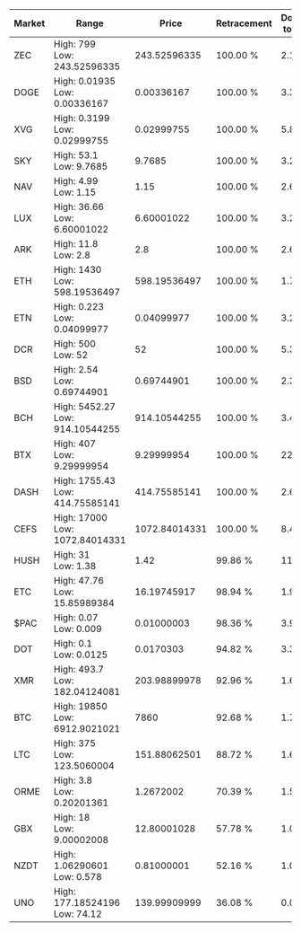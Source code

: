 | Market | Range | Price| Retracement | Doubles to 50% |
| --- | --- | --- | --- | --- |
| ZEC | High: 799<br />Low: 243.52596335 | 243.52596335 | 100.00 % | 2.14 |
| DOGE | High: 0.01935<br />Low: 0.00336167 | 0.00336167 | 100.00 % | 3.38 |
| XVG | High: 0.3199<br />Low: 0.02999755 | 0.02999755 | 100.00 % | 5.83 |
| SKY | High: 53.1<br />Low: 9.7685 | 9.7685 | 100.00 % | 3.22 |
| NAV | High: 4.99<br />Low: 1.15 | 1.15 | 100.00 % | 2.67 |
| LUX | High: 36.66<br />Low: 6.60001022 | 6.60001022 | 100.00 % | 3.28 |
| ARK | High: 11.8<br />Low: 2.8 | 2.8 | 100.00 % | 2.61 |
| ETH | High: 1430<br />Low: 598.19536497 | 598.19536497 | 100.00 % | 1.70 |
| ETN | High: 0.223<br />Low: 0.04099977 | 0.04099977 | 100.00 % | 3.22 |
| DCR | High: 500<br />Low: 52 | 52 | 100.00 % | 5.31 |
| BSD | High: 2.54<br />Low: 0.69744901 | 0.69744901 | 100.00 % | 2.32 |
| BCH | High: 5452.27<br />Low: 914.10544255 | 914.10544255 | 100.00 % | 3.48 |
| BTX | High: 407<br />Low: 9.29999954 | 9.29999954 | 100.00 % | 22.38 |
| DASH | High: 1755.43<br />Low: 414.75585141 | 414.75585141 | 100.00 % | 2.62 |
| CEFS | High: 17000<br />Low: 1072.84014331 | 1072.84014331 | 100.00 % | 8.42 |
| HUSH | High: 31<br />Low: 1.38 | 1.42 | 99.86 % | 11.40 |
| ETC | High: 47.76<br />Low: 15.85989384 | 16.19745917 | 98.94 % | 1.96 |
| $PAC | High: 0.07<br />Low: 0.009 | 0.01000003 | 98.36 % | 3.95 |
| DOT | High: 0.1<br />Low: 0.0125 | 0.0170303 | 94.82 % | 3.30 |
| XMR | High: 493.7<br />Low: 182.04124081 | 203.98899978 | 92.96 % | 1.66 |
| BTC | High: 19850<br />Low: 6912.9021021 | 7860 | 92.68 % | 1.70 |
| LTC | High: 375<br />Low: 123.5060004 | 151.88062501 | 88.72 % | 1.64 |
| ORME | High: 3.8<br />Low: 0.20201361 | 1.2672002 | 70.39 % | 1.58 |
| GBX | High: 18<br />Low: 9.00002008 | 12.80001028 | 57.78 % | 1.05 |
| NZDT | High: 1.06290601<br />Low: 0.578 | 0.81000001 | 52.16 % | 1.01 |
| UNO | High: 177.18524196<br />Low: 74.12 | 139.99909999 | 36.08 % | 0.00 |
